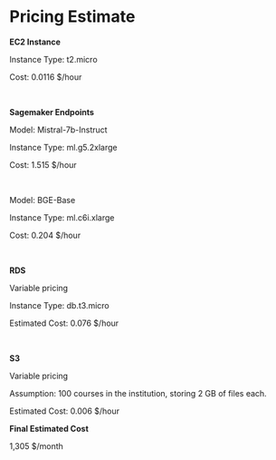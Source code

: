 # Pricing Estimate

**EC2 Instance**

Instance Type: t2.micro

Cost: 0.0116 $/hour

<br>


**Sagemaker Endpoints**

Model: Mistral-7b-Instruct 

Instance Type: ml.g5.2xlarge

Cost: 1.515 $/hour 

<br>

Model: BGE-Base

Instance Type: ml.c6i.xlarge

Cost: 0.204 $/hour

<br>

**RDS**

Variable pricing

Instance Type: db.t3.micro

Estimated Cost: 0.076 $/hour

<br>

**S3**

Variable pricing

Assumption: 100 courses in the institution, storing 2 GB of files each.

Estimated Cost: 0.006 $/hour


**Final Estimated Cost**

1,305 $/month



